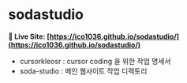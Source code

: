# sodastudio

**🚀 Live Site: [https://ico1036.github.io/sodastudio/](https://ico1036.github.io/sodastudio/)**

- cursorkleosr : cursor coding 을 위한 작업 명세서
- soda-studio : 메인 웹사이트 작업 디렉토리
